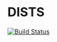 # DISTS

[![Build Status](https://github.com/gsahonero/DISTS.jl/actions/workflows/CI.yml/badge.svg?branch=master)](https://github.com/gsahonero/DISTS.jl/actions/workflows/CI.yml?query=branch%3Amaster)
